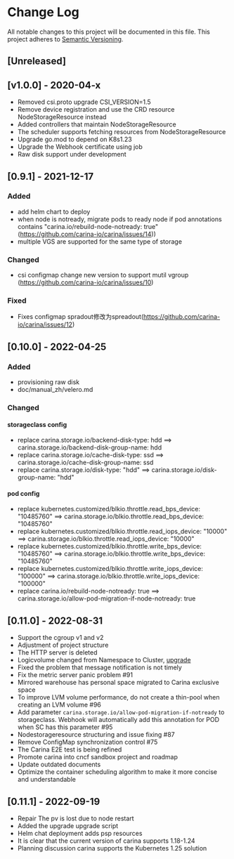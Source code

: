 # Change Log

All notable changes to this project will be documented in this file.
This project adheres to [Semantic Versioning](https://www.opencarina.io).

## [Unreleased]

## [v1.0.0] - 2020-04-x

- Removed csi.proto upgrade CSI_VERSION=1.5
- Remove device registration and use the CRD resource NodeStorageResource instead
- Added controllers that maintain NodeStorageResource
- The scheduler supports fetching resources from NodeStorageResource
- Upgrade go.mod to depend on K8s1.23
- Upgrade the Webhook certificate using job
- Raw disk support under development

## [0.9.1] - 2021-12-17

### Added

- add helm chart to deploy
- when node is notready, migrate pods to ready node if pod annotations contains "carina.io/rebuild-node-notready: true" (<https://github.com/carina-io/carina/issues/14>))
- multiple VGS are supported for the same type of storage


### Changed

- csi configmap change new version to support mutil vgroup (https://github.com/carina-io/carina/issues/10)

### Fixed

- Fixes configmap  spradout修改为spreadout(<https://github.com/carina-io/carina/issues/12>)



## [0.10.0] - 2022-04-25

### Added

- provisioning raw disk
- doc/manual_zh/velero.md


### Changed

#### storageclass config
- replace carina.storage.io/backend-disk-type: hdd   ==> carina.storage.io/backend-disk-group-name: hdd
- replace carina.storage.io/cache-disk-type: ssd     ==> carina.storage.io/cache-disk-group-name: ssd
- replace carina.storage.io/disk-type: "hdd"         ==> carina.storage.io/disk-group-name: "hdd"

#### pod config

- replace kubernetes.customized/blkio.throttle.read_bps_device: "10485760"  ==> carina.storage.io/blkio.throttle.read_bps_device: "10485760"
- replace kubernetes.customized/blkio.throttle.read_iops_device: "10000"    ==> carina.storage.io/blkio.throttle.read_iops_device: "10000"
- replace kubernetes.customized/blkio.throttle.write_bps_device: "10485760" ==> carina.storage.io/blkio.throttle.write_bps_device: "10485760"
- replace kubernetes.customized/blkio.throttle.write_iops_device: "100000"  ==> carina.storage.io/blkio.throttle.write_iops_device: "100000"
- replace carina.io/rebuild-node-notready: true                             ==>  carina.storage.io/allow-pod-migration-if-node-notready: true

## [0.11.0] - 2022-08-31

- Support the cgroup v1 and v2
- Adjustment of project structure
- The HTTP server is deleted
- Logicvolume changed from Namespace to Cluster, [upgrade](docs/manual_zh/install-v0.11.0.md)
- Fixed the problem that message notification is not timely
- Fix the metric server panic problem #91
- Mirrored warehouse has personal space migrated to Carina exclusive space
- To improve LVM volume performance, do not create a thin-pool when creating an LVM volume #96
- Add parameter `carina.storage.io/allow-pod-migration-if-notready` to storageclass. Webhook will automatically add 
this annotation for POD when SC has this parameter #95
- Nodestorageresource structuring and issue fixing #87
- Remove ConfigMap synchronization control #75
- The Carina E2E test is being refined
- Promote carina into cncf sandbox project and roadmap
- Update outdated documents
- Optimize the container scheduling algorithm to make it more concise and understandable

## [0.11.1] - 2022-09-19

- Repair The pv is lost due to node restart
- Added the upgrade upgrade script
- Helm chat deployment adds psp resources
- It is clear that the current version of carina supports 1.18-1.24
- Planning discussion carina supports the Kubernetes 1.25 solution